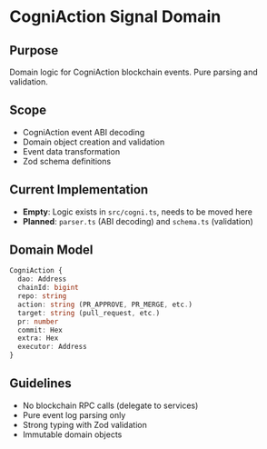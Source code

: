 # CogniAction Signal Domain

## Purpose
Domain logic for CogniAction blockchain events. Pure parsing and validation.

## Scope
- CogniAction event ABI decoding
- Domain object creation and validation
- Event data transformation
- Zod schema definitions

## Current Implementation
- **Empty**: Logic exists in `src/cogni.ts`, needs to be moved here
- **Planned**: `parser.ts` (ABI decoding) and `schema.ts` (validation)

## Domain Model
```typescript
CogniAction {
  dao: Address
  chainId: bigint
  repo: string
  action: string (PR_APPROVE, PR_MERGE, etc.)
  target: string (pull_request, etc.)
  pr: number
  commit: Hex
  extra: Hex
  executor: Address
}
```

## Guidelines
- No blockchain RPC calls (delegate to services)
- Pure event log parsing only
- Strong typing with Zod validation
- Immutable domain objects